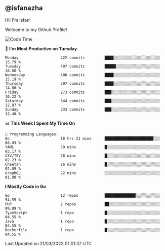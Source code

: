 ## @isfanazha

Hi! I'm Isfan!

Welcome to my Github Profile!

<!--START_SECTION:waka-->
![Code Time](http://img.shields.io/badge/Code%20Time-2%2C453%20hrs%204%20mins-blue)

📅 **I'm Most Productive on Tuesday** 

```text
Monday                   422 commits         ████░░░░░░░░░░░░░░░░░░░░░   15.79 % 
Tuesday                  497 commits         █████░░░░░░░░░░░░░░░░░░░░   18.60 % 
Wednesday                406 commits         ████░░░░░░░░░░░░░░░░░░░░░   15.19 % 
Thursday                 397 commits         ████░░░░░░░░░░░░░░░░░░░░░   14.86 % 
Friday                   273 commits         ███░░░░░░░░░░░░░░░░░░░░░░   10.22 % 
Saturday                 344 commits         ███░░░░░░░░░░░░░░░░░░░░░░   12.87 % 
Sunday                   333 commits         ███░░░░░░░░░░░░░░░░░░░░░░   12.46 % 
```


📊 **This Week I Spent My Time On** 

```text
💬 Programming Languages: 
Go                       18 hrs 31 mins      ██████████████████████░░░   88.03 % 
YAML                     39 mins             █░░░░░░░░░░░░░░░░░░░░░░░░   03.17 % 
CSV/TSV                  28 mins             █░░░░░░░░░░░░░░░░░░░░░░░░   02.23 % 
Cheetah                  26 mins             █░░░░░░░░░░░░░░░░░░░░░░░░   02.09 % 
GraphQL                  22 mins             ░░░░░░░░░░░░░░░░░░░░░░░░░   01.80 % 
```

**I Mostly Code in Go** 

```text
Go                       12 repos            ██████████████░░░░░░░░░░░   54.55 % 
PHP                      2 repos             ██░░░░░░░░░░░░░░░░░░░░░░░   09.09 % 
TypeScript               1 repo              █░░░░░░░░░░░░░░░░░░░░░░░░   04.55 % 
Java                     1 repo              █░░░░░░░░░░░░░░░░░░░░░░░░   04.55 % 
Dockerfile               1 repo              █░░░░░░░░░░░░░░░░░░░░░░░░   04.55 % 
```




 Last Updated on 21/03/2023 01:01:37 UTC
<!--END_SECTION:waka-->

<!--
**isfanazha/isfanazha** is a ✨ _special_ ✨ repository because its `README.md` (this file) appears on your GitHub profile.

Here are some ideas to get you started:

- 🔭 I’m currently working on ...
- 🌱 I’m currently learning ...
- 👯 I’m looking to collaborate on ...
- 🤔 I’m looking for help with ...
- 💬 Ask me about ...
- 📫 How to reach me: ...
- 😄 Pronouns: ...
- ⚡ Fun fact: ...
-->

